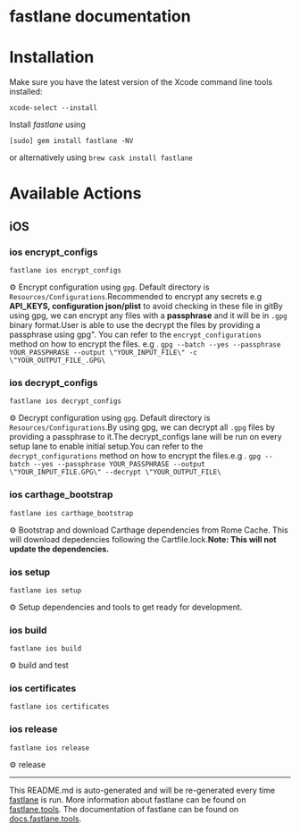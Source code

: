 fastlane documentation
================
# Installation

Make sure you have the latest version of the Xcode command line tools installed:

```
xcode-select --install
```

Install _fastlane_ using
```
[sudo] gem install fastlane -NV
```
or alternatively using `brew cask install fastlane`

# Available Actions
## iOS
### ios encrypt_configs
```
fastlane ios encrypt_configs
```
⚙️ Encrypt configuration using `gpg`. Default directory is `Resources/Configurations`.Recommended to encrypt any secrets e.g **API_KEYS, configuration json/plist** to avoid checking in these file in gitBy using gpg, we can encrypt any files with a **passphrase** and it will be in `.gpg` binary format.User is able to use the decrypt the files by providing a passphrase using gpg". You can refer to the `encrypt_configurations` method on how to encrypt the files. e.g . `gpg --batch --yes --passphrase YOUR_PASSPHRASE --output \"YOUR_INPUT_FILE\" -c \"YOUR_OUTPUT_FILE_.GPG\`
### ios decrypt_configs
```
fastlane ios decrypt_configs
```
⚙️ Decrypt configuration using `gpg`. Default directory is `Resources/Configurations`.By using gpg, we can decrypt all `.gpg` files by providing a passphrase to it.The decrypt_configs lane will be run on every setup lane to enable initial setup.You can refer to the `decrypt_configurations` method on how to encrypt the files.e.g . `gpg --batch --yes --passphrase YOUR_PASSPHRASE --output \"YOUR_INPUT_FILE.GPG\" --decrypt \"YOUR_OUTPUT_FILE\`
### ios carthage_bootstrap
```
fastlane ios carthage_bootstrap
```
⚙️ Bootstrap and download Carthage dependencies from Rome Cache. This will download depedencies following the Cartfile.lock.**Note: This will not update the dependencies.**
### ios setup
```
fastlane ios setup
```
⚙️ Setup dependencies and tools to get ready for development.
### ios build
```
fastlane ios build
```
⚙️ build and test
### ios certificates
```
fastlane ios certificates
```

### ios release
```
fastlane ios release
```
⚙️ release

----

This README.md is auto-generated and will be re-generated every time [fastlane](https://fastlane.tools) is run.
More information about fastlane can be found on [fastlane.tools](https://fastlane.tools).
The documentation of fastlane can be found on [docs.fastlane.tools](https://docs.fastlane.tools).
